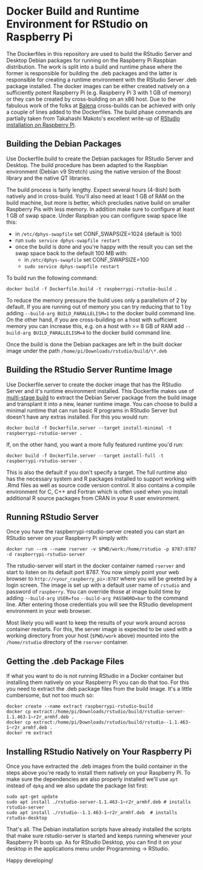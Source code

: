 # Docker Build and Runtime Environment for RStudio on Raspberry Pi

The Dockerfiles in this repository are used to build the RStudio Server and
Desktop Debian packages for running on the Raspberry Pi Raspbian
distribution. The work is split into a build and runtime phase where the former
is responsible for building the .deb packages and the latter is responsible
for creating a runtime environment with the RStudio Server .deb package
installed. The docker images can be either created natively on a
sufficiently potent Raspberry Pi (e.g. Raspberry Pi 3 with 1 GB of memory) or
they can be created by cross-building on an x86 host. Due to the fabulous
work of the folks at
[Balena](https://www.balena.io/docs/reference/base-images/base-images/)
cross-builds can be achieved with only a couple of lines added to the
Dockerfiles. The build phase commands are partially taken from Takahashi
Makoto's excellent write-up of [RStudio installation on Raspberry
Pi](http://herb.h.kobe-u.ac.jp/raspiinfo/rstudio_en.html).

## Building the Debian Packages
Use Dockerfile.build to create the Debian packages for RStudio Server and
Desktop. The build procedure has been adapted to the Raspbian environment
(Debian v9 Stretch) using the native version of the Boost library and the
native QT libraries.

The build process is fairly lengthy. Expect several hours (4-8ish) both
natively and in cross-build. You'll also need at least 1 GB of RAM on the
build machine, but more is better, which precludes native build on smaller
Raspberry Pis with less memory. In addition make sure to configure at least
1 GB of swap space. Under Raspbian you can configure swap space like this:
  * in `/etc/dphys-swapfile` set CONF_SWAPSIZE=1024 (default is 100)
  * run `sudo service dphys-swapfile restart`
  * once the build is done and you're happy with the result you can set
    the swap space back to the default 100 MB with:
    * in `/etc/dphys-swapfile` set CONF_SWAPSIZE=100
    * `sudo service dphys-swapfile restart`

To build run the following command:
```
docker build -f Dockerfile.build -t raspberrypi-rstudio-build .
```

To reduce the memory pressure the build uses only a parallelism of 2 by
default. If you are running out of memory you can try reducing that to 1
by adding `--build-arg BUILD_PARALLELISM=1` to the docker build command
line. On the other hand, if you are cross-building on a host with sufficient
memory you can increase this, e.g. on a host with >= 8 GB of RAM add
`--build-arg BUILD_PARALLELISM=4` to the docker build command line.

Once the build is done the Debian packages are left in the built docker
image under the path `/home/pi/Downloads/rstudio/build/\*.deb`

## Building the RStudio Server Runtime Image
Use Dockerfile.server to create the docker image that has the RStudio Server
and it's runtime environment installed. This Dockerfile makes use of
[multi-stage
build](https://docs.docker.com/develop/develop-images/multistage-build/)
to extract the Debian Server package from the build image and transplant it
into a new, leaner runtime image. You can choose to build a minimal runtime
that can run basic R programs in RStudio Server but doesn't have any extras
installed. For this you would run:
```
docker build -f Dockerfile.server --target install-minimal -t raspberrypi-rstudio-server .
```
If, on the other hand, you want a more fully featured runtime you'd run:
```
docker build -f Dockerfile.server --target install-full -t raspberrypi-rstudio-server .
```
This is also the default if you don't specify a target. The full runtime
also has the necessary system and R packages installed to support working
with .Rmd files as well as source code version control. It also contains a
compile environment for C, C++ and Fortran which is often used when you
install additional R source packages from CRAN in your R user environment.

## Running RStudio Server
Once you have the raspberrypi-rstudio-server created you can start an
RStudio server on your Raspberry Pi simply with:
```
docker run --rm --name rserver -v $PWD/work:/home/rstudio -p 8787:8787 -d raspberrypi-rstudio-server
```
The rstudio-server will start in the docker container named `rserver` and
start to listen on its default port 8787. You now simply point your web
browser to `http://<your_raspberry_pi>:8787` where you will be greeted by a
login screen.  The image is set up with a default user name of `rstudio` and
password of `raspberry`. You can override those at image build time by
adding `--build-arg USER=foo` `--build-arg PASSWORD=bar` to the command
line. After entering those credentials you will see the RStudio development
environment in your web browser.

Most likely you will want to keep the results of your work around across
container restarts. For this, the server image is expected to be used with a
working directory from your host (`$PWD/work` above) mounted into the
`/home/rstudio` directory of the `rserver` container.

## Getting the .deb Package Files
If what you want to do is not running RStudio in a Docker container but
installing them natively on your Raspberry Pi you can do that too. For this
you need to extract the .deb package files from the build image. It's a
little cumbersome, but not too much so:
```
docker create --name extract raspberrypi-rstudio-build
docker cp extract:/home/pi/Downloads/rstudio/build/rstudio-server-1.1.463-1~r2r_armhf.deb .
docker cp extract:/home/pi/Downloads/rstudio/build/rstudio--1.1.463-1~r2r_armhf.deb .
docker rm extract
```

## Installing RStudio Natively on Your Raspberry Pi
Once you have extracted the .deb images from the build container in the
steps above you're ready to install them natively on your Raspberry Pi. To
make sure the dependencies are also properly installed we'll use `apt`
instead of `dpkg` and we also update the package list first:
```
sudo apt-get update
sudo apt install ./rstudio-server-1.1.463-1~r2r_armhf.deb # installs rstudio-server
sudo apt install ./rstudio--1.1.463-1~r2r_armhf.deb  # installs rstudio-desktop
```
That's all. The Debian installation scripts have already installed the
scripts that make sure rstudio-server is started and keeps running whenever
your Raspberry Pi boots up. As for RStudio Desktop, you can find it on your
desktop in the applications menu under Programming -> RStudio.

Happy developing!
